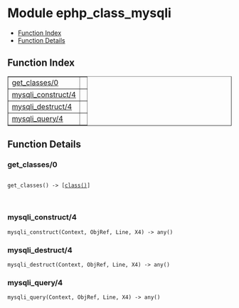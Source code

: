 

# Module ephp_class_mysqli #
* [Function Index](#index)
* [Function Details](#functions)

<a name="index"></a>

## Function Index ##


<table width="100%" border="1" cellspacing="0" cellpadding="2" summary="function index"><tr><td valign="top"><a href="#get_classes-0">get_classes/0</a></td><td></td></tr><tr><td valign="top"><a href="#mysqli_construct-4">mysqli_construct/4</a></td><td></td></tr><tr><td valign="top"><a href="#mysqli_destruct-4">mysqli_destruct/4</a></td><td></td></tr><tr><td valign="top"><a href="#mysqli_query-4">mysqli_query/4</a></td><td></td></tr></table>


<a name="functions"></a>

## Function Details ##

<a name="get_classes-0"></a>

### get_classes/0 ###

<pre><code>
get_classes() -&gt; [<a href="#type-class">class()</a>]
</code></pre>
<br />

<a name="mysqli_construct-4"></a>

### mysqli_construct/4 ###

`mysqli_construct(Context, ObjRef, Line, X4) -> any()`

<a name="mysqli_destruct-4"></a>

### mysqli_destruct/4 ###

`mysqli_destruct(Context, ObjRef, Line, X4) -> any()`

<a name="mysqli_query-4"></a>

### mysqli_query/4 ###

`mysqli_query(Context, ObjRef, Line, X4) -> any()`

